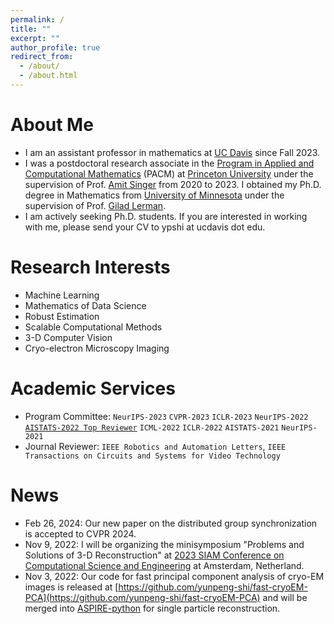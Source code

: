 ```yaml
---
permalink: /
title: ""
excerpt: ""
author_profile: true
redirect_from: 
  - /about/
  - /about.html
---
```


# About Me

* I am an assistant professor in mathematics at [UC Davis](https://www.math.ucdavis.edu/) since Fall 2023.
* I was a postdoctoral research associate in the [Program in Applied and Computational Mathematics](https://www.pacm.princeton.edu/) (PACM) at [Princeton University](https://www.princeton.edu/) under the supervision of Prof. [Amit Singer](https://web.math.princeton.edu/~amits/) from 2020 to 2023. I obtained my Ph.D. degree in Mathematics from [University of Minnesota](https://www.umn.edu/) under the supervision of Prof. [Gilad Lerman](http://www-users.math.umn.edu/~lerman/). 
* I am actively seeking Ph.D. students. If you are interested in working with me, please send your CV to ypshi at ucdavis dot edu.

# Research Interests
* Machine Learning 
* Mathematics of Data Science
* Robust Estimation
* Scalable Computational Methods
* 3-D Computer Vision
* Cryo-electron Microscopy Imaging

<!-- My research interests lie at the intersection of robust estimation, nonconvex optimization, computational methods and statistics, and their applications to a variety of inverse problems in 3-D reconstruction. One particular problem I am interested in is robust group synchronization, which involves synchronization over a space with certain algebraic structure (e.g. groups), under high corruption of data. It has broad applications in 3-D reconstruction, graph matching, image alignment, community detection, phase retrieval and ranking. My current research primarily focuses on the mathematical problems that arise from cryo-electron microscopy (cryo-EM) imaging, which aims to recover the 3-D structure of macromolecules from their highly noisy 2-D images. I have been working on high performance methods (high speed and accuracy) for covariance estimation, contrast estimation, deconvolution, unsupervised denoising of cryo-EM images. -->

# Academic Services
* Program Committee: ``NeurIPS-2023`` ``CVPR-2023`` ``ICLR-2023`` ``NeurIPS-2022`` [``AISTATS-2022 Top Reviewer``](https://virtual.aistats.org/Conferences/2022/Reviewers) ``ICML-2022`` ``ICLR-2022`` ``AISTATS-2021`` ``NeurIPS-2021``
* Journal Reviewer: ``IEEE Robotics and Automation Letters``, ``IEEE Transactions on Circuits and Systems for Video Technology``

# News
* Feb 26, 2024: Our new paper on the distributed group synchronization is accepted to CVPR 2024.
* Nov 9, 2022: I will be organizing the minisymposium "Problems and Solutions of 3-D Reconstruction" at [2023 SIAM Conference on Computational Science and Engineering](https://www.siam.org/conferences/cm/conference/cse23) at Amsterdam, Netherland.
* Nov 3, 2022: Our code for fast principal component analysis of cryo-EM images is released at [https://github.com/yunpeng-shi/fast-cryoEM-PCA](https://github.com/yunpeng-shi/fast-cryoEM-PCA) and will be merged into [ASPIRE-python](https://github.com/ComputationalCryoEM/ASPIRE-Python) for single particle reconstruction.

